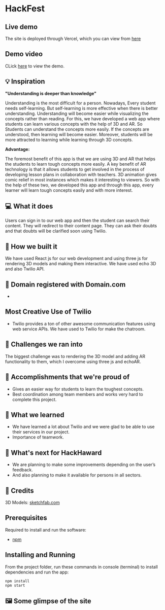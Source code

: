 # HackFest

## Live demo

The site is deployed through Vercel, which you can view from [here]()

## Demo video

CLick [here]() to view the demo.

## 💡 Inspiration

**"Understanding is deeper than knowledge"**

Understanding is the most difficult for a person. Nowadays, Every student needs self-learning. But self-learning is more effective when there is better understanding. Understanding will become easier while visualizing the concepts rather than reading. For this, we have developed a web app where students can learn various concepts with the help of 3D and AR. So Students can understand the concepts more easily. If the concepts are understood, then learning will become easier. Moreover, students will be more attracted to learning while learning through 3D concepts.

**Advantage:**

The foremost benefit of this app is that we are using 3D and AR that helps the students to learn tough concepts more easily. A key benefit of AR technology is that it allows students to get involved in the process of developing lesson plans in collaboration with teachers. 3D animation gives comic relief in most instances which makes it interesting to viewers. So with the help of these two, we developed this app and through this app, every learner will learn tough concepts easily and with more interest.

## 💻 What it does

Users can sign in to our web app and then the student can search their content. They will redirect to their content page. They can ask their doubts and that doubts will be clarified soon using Twilio.

## 🔨 How we built it

We have used React js for our web development and using three js for rendering 3D models and making them interactive. We have used echo 3D and also Twilio API.

## 📶 Domain registered with Domain.com

-

## Most Creative Use of Twilio

- Twilio provides a ton of other awesome communication features using web service APIs. We have used to Twilio for make the chatroom.

## 🧠 Challenges we ran into

The biggest challenge was to rendering the 3D model and adding AR functionality to them, which I overcome using three js and echoAR.

## 🏅 Accomplishments that we're proud of

- Gives an easier way for students to learn the toughest concepts.
- Best coordination among team members and works very hard to complete this project.

## 📖 What we learned

- We have learned a lot about Twilio and we were glad to be able to use their services in our project.
- Importance of teamwork.

## 🚀 What's next for HackHaward

- We are planning to make some improvements depending on the user’s feedback.
- And also planning to make it available for persons in all sectors.

## 🤝 Credits

3D Models: [sketchfab.com](https://sketchfab.com)

## Prerequisites

Required to install and run the software:

- [npm](https://www.npmjs.com/get-npm)

## Installing and Running

From the project folder, run these commands in console (terminal) to install dependencies and run the app:

```
npm install
npm start
```

## 🖼️ Some glimpse of the site
